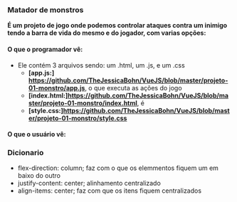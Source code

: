 ### Matador de monstros
**É um projeto de jogo onde podemos controlar  ataques contra um inimigo tendo a barra de vida do mesmo e do jogador, com varias opções:**
#### O que o programador vê:
- Ele contém 3 arquivos sendo: um .html, um .js, e um .css
  - **[app.js:] https://github.com/TheJessicaBohn/VueJS/blob/master/projeto-01-monstro/app.js**, o que executa as ações do jogo
  - **[index.html:]https://github.com/TheJessicaBohn/VueJS/blob/master/projeto-01-monstro/index.html**, é 
  - **[style.css:]https://github.com/TheJessicaBohn/VueJS/blob/master/projeto-01-monstro/style.css**
#### O que o usuário vê:

### Dicionario
- flex-direction: column; faz com o que os elemmentos fiquem um em baixo do outro
- justify-content: center; alinhamento centralizado
- align-items: center; faz com que os itens fiquem centralizados
